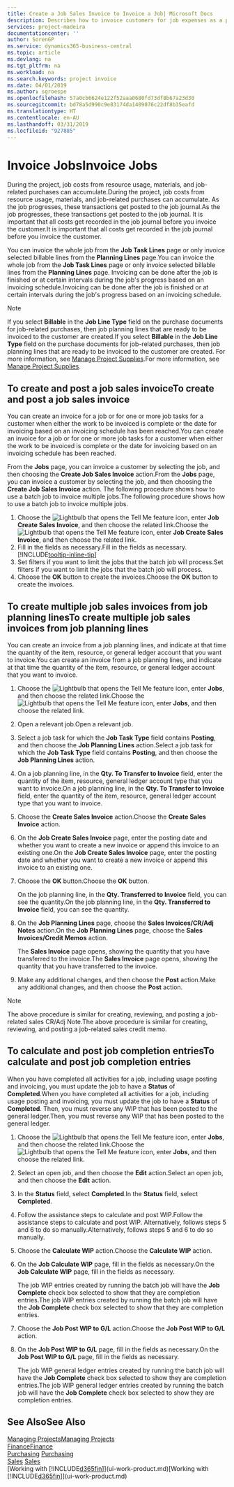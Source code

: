 ```yaml
---
title: Create a Job Sales Invoice to Invoice a Job| Microsoft Docs
description: Describes how to invoice customers for job expenses as a project progresses.
services: project-madeira
documentationcenter: ''
author: SorenGP
ms.service: dynamics365-business-central
ms.topic: article
ms.devlang: na
ms.tgt_pltfrm: na
ms.workload: na
ms.search.keywords: project invoice
ms.date: 04/01/2019
ms.author: sgroespe
ms.openlocfilehash: 57a0cb6624e122f52aaa0680fd73df8b67a23d30
ms.sourcegitcommit: bd78a5d990c9e83174da1409076c22df8b35eafd
ms.translationtype: HT
ms.contentlocale: en-AU
ms.lasthandoff: 03/31/2019
ms.locfileid: "927885"
---
```

# <a name="invoice-jobs"></a><span data-ttu-id="3f937-103">Invoice Jobs</span><span class="sxs-lookup"><span data-stu-id="3f937-103">Invoice Jobs</span></span>
<span data-ttu-id="3f937-104">During the project, job costs from resource usage, materials, and job-related purchases can accumulate.</span><span class="sxs-lookup"><span data-stu-id="3f937-104">During the project, job costs from resource usage, materials, and job-related purchases can accumulate.</span></span> <span data-ttu-id="3f937-105">As the job progresses, these transactions get posted to the job journal.</span><span class="sxs-lookup"><span data-stu-id="3f937-105">As the job progresses, these transactions get posted to the job journal.</span></span> <span data-ttu-id="3f937-106">It is important that all costs get recorded in the job journal before you invoice the customer.</span><span class="sxs-lookup"><span data-stu-id="3f937-106">It is important that all costs get recorded in the job journal before you invoice the customer.</span></span>

<span data-ttu-id="3f937-107">You can invoice the whole job from the **Job Task Lines** page or only invoice selected billable lines from the **Planning Lines** page.</span><span class="sxs-lookup"><span data-stu-id="3f937-107">You can invoice the whole job from the **Job Task Lines** page or only invoice selected billable lines from the **Planning Lines** page.</span></span> <span data-ttu-id="3f937-108">Invoicing can be done after the job is finished or at certain intervals during the job's progress based on an invoicing schedule.</span><span class="sxs-lookup"><span data-stu-id="3f937-108">Invoicing can be done after the job is finished or at certain intervals during the job's progress based on an invoicing schedule.</span></span>

> [!NOTE]  
>   <span data-ttu-id="3f937-109">If you select **Billable** in the **Job Line Type** field on the purchase documents for job-related purchases, then job planning lines that are ready to be invoiced to the customer are created.</span><span class="sxs-lookup"><span data-stu-id="3f937-109">If you select **Billable** in the **Job Line Type** field on the purchase documents for job-related purchases, then job planning lines that are ready to be invoiced to the customer are created.</span></span> <span data-ttu-id="3f937-110">For more information, see [Manage Project Supplies](projects-how-manage-project-supplies.md).</span><span class="sxs-lookup"><span data-stu-id="3f937-110">For more information, see [Manage Project Supplies](projects-how-manage-project-supplies.md).</span></span>

## <a name="to-create-and-post-a-job-sales-invoice"></a><span data-ttu-id="3f937-111">To create and post a job sales invoice</span><span class="sxs-lookup"><span data-stu-id="3f937-111">To create and post a job sales invoice</span></span>
<span data-ttu-id="3f937-112">You can create an invoice for a job or for one or more job tasks for a customer when either the work to be invoiced is complete or the date for invoicing based on an invoicing schedule has been reached.</span><span class="sxs-lookup"><span data-stu-id="3f937-112">You can create an invoice for a job or for one or more job tasks for a customer when either the work to be invoiced is complete or the date for invoicing based on an invoicing schedule has been reached.</span></span>

<span data-ttu-id="3f937-113">From the **Jobs** page, you can invoice a customer by selecting the job, and then choosing the **Create Job Sales Invoice** action.</span><span class="sxs-lookup"><span data-stu-id="3f937-113">From the **Jobs** page, you can invoice a customer by selecting the job, and then choosing the **Create Job Sales Invoice** action.</span></span> <span data-ttu-id="3f937-114">The following procedure shows how to use a batch job to invoice multiple jobs.</span><span class="sxs-lookup"><span data-stu-id="3f937-114">The following procedure shows how to use a batch job to invoice multiple jobs.</span></span>  

1. <span data-ttu-id="3f937-115">Choose the ![Lightbulb that opens the Tell Me feature](media/ui-search/search_small.png "Tell me what you want to do") icon, enter **Job Create Sales Invoice**, and then choose the related link.</span><span class="sxs-lookup"><span data-stu-id="3f937-115">Choose the ![Lightbulb that opens the Tell Me feature](media/ui-search/search_small.png "Tell me what you want to do") icon, enter **Job Create Sales Invoice**, and then choose the related link.</span></span>  
2. <span data-ttu-id="3f937-116">Fill in the fields as necessary.</span><span class="sxs-lookup"><span data-stu-id="3f937-116">Fill in the fields as necessary.</span></span> [!INCLUDE[tooltip-inline-tip](includes/tooltip-inline-tip_md.md)]
3. <span data-ttu-id="3f937-117">Set filters if you want to limit the jobs that the batch job will process.</span><span class="sxs-lookup"><span data-stu-id="3f937-117">Set filters if you want to limit the jobs that the batch job will process.</span></span>
4. <span data-ttu-id="3f937-118">Choose the **OK** button to create the invoices.</span><span class="sxs-lookup"><span data-stu-id="3f937-118">Choose the **OK** button to create the invoices.</span></span>  

## <a name="to-create-multiple-job-sales-invoices-from-job-planning-lines"></a><span data-ttu-id="3f937-119">To create multiple job sales invoices from job planning lines</span><span class="sxs-lookup"><span data-stu-id="3f937-119">To create multiple job sales invoices from job planning lines</span></span>
<span data-ttu-id="3f937-120">You can create an invoice from a job planning lines, and indicate at that time the quantity of the item, resource, or general ledger account that you want to invoice.</span><span class="sxs-lookup"><span data-stu-id="3f937-120">You can create an invoice from a job planning lines, and indicate at that time the quantity of the item, resource, or general ledger account that you want to invoice.</span></span>

1. <span data-ttu-id="3f937-121">Choose the ![Lightbulb that opens the Tell Me feature](media/ui-search/search_small.png "Tell me what you want to do") icon, enter **Jobs**, and then choose the related link.</span><span class="sxs-lookup"><span data-stu-id="3f937-121">Choose the ![Lightbulb that opens the Tell Me feature](media/ui-search/search_small.png "Tell me what you want to do") icon, enter **Jobs**, and then choose the related link.</span></span>
2. <span data-ttu-id="3f937-122">Open a relevant job.</span><span class="sxs-lookup"><span data-stu-id="3f937-122">Open a relevant job.</span></span>
3. <span data-ttu-id="3f937-123">Select a job task for which the **Job Task Type** field contains **Posting**, and then choose the **Job Planning Lines** action.</span><span class="sxs-lookup"><span data-stu-id="3f937-123">Select a job task for which the **Job Task Type** field contains **Posting**, and then choose the **Job Planning Lines** action.</span></span>  
4. <span data-ttu-id="3f937-124">On a job planning line, in the **Qty. To Transfer to Invoice** field, enter the quantity of the item, resource, general ledger account type that you want to invoice.</span><span class="sxs-lookup"><span data-stu-id="3f937-124">On a job planning line, in the **Qty. To Transfer to Invoice** field, enter the quantity of the item, resource, general ledger account type that you want to invoice.</span></span>  
5. <span data-ttu-id="3f937-125">Choose the **Create Sales Invoice** action.</span><span class="sxs-lookup"><span data-stu-id="3f937-125">Choose the **Create Sales Invoice** action.</span></span>
6. <span data-ttu-id="3f937-126">On the **Job Create Sales Invoice** page, enter the posting date and whether you want to create a new invoice or append this invoice to an existing one.</span><span class="sxs-lookup"><span data-stu-id="3f937-126">On the **Job Create Sales Invoice** page, enter the posting date and whether you want to create a new invoice or append this invoice to an existing one.</span></span>
7. <span data-ttu-id="3f937-127">Choose the **OK** button.</span><span class="sxs-lookup"><span data-stu-id="3f937-127">Choose the **OK** button.</span></span>  

    <span data-ttu-id="3f937-128">On the job planning line, in the **Qty. Transferred to Invoice** field, you can see the quantity.</span><span class="sxs-lookup"><span data-stu-id="3f937-128">On the job planning line, in the **Qty. Transferred to Invoice** field, you can see the quantity.</span></span>
8. <span data-ttu-id="3f937-129">On the **Job Planning Lines** page, choose the **Sales Invoices/CR/Adj Notes** action.</span><span class="sxs-lookup"><span data-stu-id="3f937-129">On the **Job Planning Lines** page, choose the **Sales Invoices/Credit Memos** action.</span></span>

    <span data-ttu-id="3f937-130">The **Sales Invoice** page opens, showing the quantity that you have transferred to the invoice.</span><span class="sxs-lookup"><span data-stu-id="3f937-130">The **Sales Invoice** page opens, showing the quantity that you have transferred to the invoice.</span></span>  
9. <span data-ttu-id="3f937-131">Make any additional changes, and then choose the **Post** action.</span><span class="sxs-lookup"><span data-stu-id="3f937-131">Make any additional changes, and then choose the **Post** action.</span></span>

> [!NOTE]  
>   <span data-ttu-id="3f937-132">The above procedure is similar for creating, reviewing, and posting a job-related sales CR/Adj Note.</span><span class="sxs-lookup"><span data-stu-id="3f937-132">The above procedure is similar for creating, reviewing, and posting a job-related sales credit memo.</span></span>

## <a name="to-calculate-and-post-job-completion-entries"></a><span data-ttu-id="3f937-133">To calculate and post job completion entries</span><span class="sxs-lookup"><span data-stu-id="3f937-133">To calculate and post job completion entries</span></span>
<span data-ttu-id="3f937-134">When you have completed all activities for a job, including usage posting and invoicing, you must update the job to have a **Status** of **Completed**.</span><span class="sxs-lookup"><span data-stu-id="3f937-134">When you have completed all activities for a job, including usage posting and invoicing, you must update the job to have a **Status** of **Completed**.</span></span> <span data-ttu-id="3f937-135">Then, you must reverse any WIP that has been posted to the general ledger.</span><span class="sxs-lookup"><span data-stu-id="3f937-135">Then, you must reverse any WIP that has been posted to the general ledger.</span></span>

1. <span data-ttu-id="3f937-136">Choose the ![Lightbulb that opens the Tell Me feature](media/ui-search/search_small.png "Tell me what you want to do") icon, enter **Jobs**, and then choose the related link.</span><span class="sxs-lookup"><span data-stu-id="3f937-136">Choose the ![Lightbulb that opens the Tell Me feature](media/ui-search/search_small.png "Tell me what you want to do") icon, enter **Jobs**, and then choose the related link.</span></span>  
2. <span data-ttu-id="3f937-137">Select an open job, and then choose the **Edit** action.</span><span class="sxs-lookup"><span data-stu-id="3f937-137">Select an open job, and then choose the **Edit** action.</span></span>
3. <span data-ttu-id="3f937-138">In the **Status** field, select **Completed**.</span><span class="sxs-lookup"><span data-stu-id="3f937-138">In the **Status** field, select **Completed**.</span></span>
4. <span data-ttu-id="3f937-139">Follow the assistance steps to calculate and post WIP.</span><span class="sxs-lookup"><span data-stu-id="3f937-139">Follow the assistance steps to calculate and post WIP.</span></span> <span data-ttu-id="3f937-140">Alternatively, follows steps 5 and 6 to do so manually.</span><span class="sxs-lookup"><span data-stu-id="3f937-140">Alternatively, follows steps 5 and 6 to do so manually.</span></span>  
5. <span data-ttu-id="3f937-141">Choose the **Calculate WIP** action.</span><span class="sxs-lookup"><span data-stu-id="3f937-141">Choose the **Calculate WIP** action.</span></span>
6. <span data-ttu-id="3f937-142">On the **Job Calculate WIP** page, fill in the fields as necessary.</span><span class="sxs-lookup"><span data-stu-id="3f937-142">On the **Job Calculate WIP** page, fill in the fields as necessary.</span></span>  

     <span data-ttu-id="3f937-143">The job WIP entries created by running the batch job will have the **Job Complete** check box selected to show that they are completion entries.</span><span class="sxs-lookup"><span data-stu-id="3f937-143">The job WIP entries created by running the batch job will have the **Job Complete** check box selected to show that they are completion entries.</span></span>  
7. <span data-ttu-id="3f937-144">Choose the **Job Post WIP to G/L** action.</span><span class="sxs-lookup"><span data-stu-id="3f937-144">Choose the **Job Post WIP to G/L** action.</span></span>
8. <span data-ttu-id="3f937-145">On the **Job Post WIP to G/L** page, fill in the fields as necessary.</span><span class="sxs-lookup"><span data-stu-id="3f937-145">On the **Job Post WIP to G/L** page, fill in the fields as necessary.</span></span>  

     <span data-ttu-id="3f937-146">The job WIP general ledger entries created by running the batch job will have the **Job Complete** check box selected to show they are completion entries.</span><span class="sxs-lookup"><span data-stu-id="3f937-146">The job WIP general ledger entries created by running the batch job will have the **Job Complete** check box selected to show they are completion entries.</span></span>

## <a name="see-also"></a><span data-ttu-id="3f937-147">See Also</span><span class="sxs-lookup"><span data-stu-id="3f937-147">See Also</span></span>
[<span data-ttu-id="3f937-148">Managing Projects</span><span class="sxs-lookup"><span data-stu-id="3f937-148">Managing Projects</span></span>](projects-manage-projects.md)  
[<span data-ttu-id="3f937-149">Finance</span><span class="sxs-lookup"><span data-stu-id="3f937-149">Finance</span></span>](finance.md)  
<span data-ttu-id="3f937-150">[Purchasing](purchasing-manage-purchasing.md)       </span><span class="sxs-lookup"><span data-stu-id="3f937-150">[Purchasing](purchasing-manage-purchasing.md)       </span></span>  
<span data-ttu-id="3f937-151">[Sales](sales-manage-sales.md)    </span><span class="sxs-lookup"><span data-stu-id="3f937-151">[Sales](sales-manage-sales.md)    </span></span>  
<span data-ttu-id="3f937-152">[Working with [!INCLUDE[d365fin](includes/d365fin_md.md)]](ui-work-product.md)</span><span class="sxs-lookup"><span data-stu-id="3f937-152">[Working with [!INCLUDE[d365fin](includes/d365fin_md.md)]](ui-work-product.md)</span></span>  
